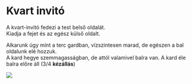 # Kvart invitó

A kvart-invitó fedezi a test belső oldalát.  
Kiadja a fejet és az egész külső oldalt.

Alkarunk úgy mint a terc gardban, vízszintesen marad, de egészen a bal oldalunk elé hozzuk.  
A kard hegye szemmagasságban, de attól valamivel balra van. A kard éle balra előre áll (3/4 **kézállás**)

![](resource:assets/images/kvart_invito.png)
